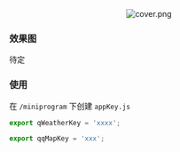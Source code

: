 <div align="center">

<img src="https://s1.ax1x.com/2022/03/21/qnQ0k8.png" alt="cover.png" border="0" />

</div>

### 效果图

待定

### 使用

在 `/miniprogram` 下创建 `appKey.js`

```javascript
export qWeatherKey = 'xxxx';

export qqMapKey = 'xxx';
```

